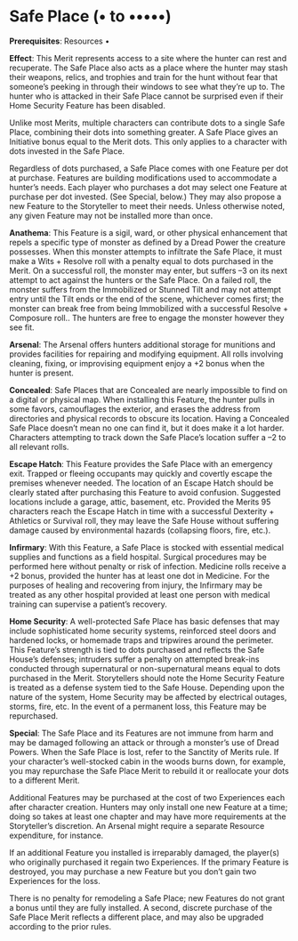 # Safe Place (• to •••••) 
**Prerequisites**: Resources • 

**Effect**: This Merit represents access to a site where the hunter can rest and recuperate. The Safe Place also acts as a place where the hunter may stash their weapons, relics, and trophies and train for the hunt without fear that someone’s peeking in through their windows to see what they’re up to. The hunter who is attacked in their Safe Place cannot be surprised even if their Home Security Feature has been disabled. 

Unlike most Merits, multiple characters can contribute dots to a single Safe Place, combining their dots into something greater. A Safe Place gives an Initiative bonus equal to the Merit dots. This only applies to a character with dots invested in the Safe Place. 

Regardless of dots purchased, a Safe Place comes with one Feature per dot at purchase. Features are building modifications used to accommodate a hunter’s needs. Each player who purchases a dot may select one Feature at purchase per dot invested. (See Special, below.) They may also propose a new Feature to the Storyteller to meet their needs. Unless otherwise noted, any given Feature may not be installed more than once. 

**Anathema**: This Feature is a sigil, ward, or other physical enhancement that repels a specific type of monster as defined by a Dread Power the creature possesses. When this monster attempts to infiltrate the Safe Place, it must make a Wits + Resolve roll with a penalty equal to dots purchased in the Merit. On a successful roll, the monster may enter, but suffers –3 on its next attempt to act against the hunters or the Safe Place. On a failed roll, the monster suffers from the Immobilized or Stunned Tilt and may not attempt entry until the Tilt ends or the end of the scene, whichever comes first; the monster can break free from being Immobilized with a successful Resolve + Composure roll.. The hunters are free to engage the monster however they see fit. 

**Arsenal**: The Arsenal offers hunters additional storage for munitions and provides facilities for repairing and modifying equipment. All rolls involving cleaning, fixing, or improvising equipment enjoy a +2 bonus when the hunter is present. 

**Concealed**: Safe Places that are Concealed are nearly impossible to find on a digital or physical map. When installing this Feature, the hunter pulls in some favors, camouflages the exterior, and erases the address from directories and physical records to obscure its location. Having a Concealed Safe Place doesn’t mean no one can find it, but it does make it a lot harder. Characters attempting to track down the Safe Place’s location suffer a –2 to all relevant rolls. 

**Escape Hatch**: This Feature provides the Safe Place with an emergency exit. Trapped or fleeing occupants may quickly and covertly escape the premises whenever needed. The location of an Escape Hatch should be clearly stated after purchasing this Feature to avoid confusion. Suggested locations include a garage, attic, basement, etc. Provided the Merits 95 characters reach the Escape Hatch in time with a successful Dexterity + Athletics or Survival roll, they may leave the Safe House without suffering damage caused by environmental hazards (collapsing floors, fire, etc.). 

**Infirmary**: With this Feature, a Safe Place is stocked with essential medical supplies and functions as a field hospital. Surgical procedures may be performed here without penalty or risk of infection. Medicine rolls receive a +2 bonus, provided the hunter has at least one dot in Medicine. For the purposes of healing and recovering from injury, the Infirmary may be treated as any other hospital provided at least one person with medical training can supervise a patient’s recovery. 

**Home Security**: A well-protected Safe Place has basic defenses that may include sophisticated home security systems, reinforced steel doors and hardened locks, or homemade traps and tripwires around the perimeter. This Feature’s strength is tied to dots purchased and reflects the Safe House’s defenses; intruders suffer a penalty on attempted break-ins conducted through supernatural or non-supernatural means equal to dots purchased in the Merit. Storytellers should note the Home Security Feature is treated as a defense system tied to the Safe House. Depending upon the nature of the system, Home Security may be affected by electrical outages, storms, fire, etc. In the event of a permanent loss, this Feature may be repurchased. 

**Special**: The Safe Place and its Features are not immune from harm and may be damaged following an attack or through a monster’s use of Dread Powers. When the Safe Place is lost, refer to the Sanctity of Merits rule. If your character’s well-stocked cabin in the woods burns down, for example, you may repurchase the Safe Place Merit to rebuild it or reallocate your dots to a different Merit. 

Additional Features may be purchased at the cost of two Experiences each after character creation. Hunters may only install one new Feature at a time; doing so takes at least one chapter and may have more requirements at the Storyteller’s discretion. An Arsenal might require a separate Resource expenditure, for instance. 

If an additional Feature you installed is irreparably damaged, the player(s) who originally purchased it regain two Experiences. If the primary Feature is destroyed, you may purchase a new Feature but you don’t gain two Experiences for the loss. 

There is no penalty for remodeling a Safe Place; new Features do not grant a bonus until they are fully installed. A second, discrete purchase of the Safe Place Merit reflects a different place, and may also be upgraded according to the prior rules.